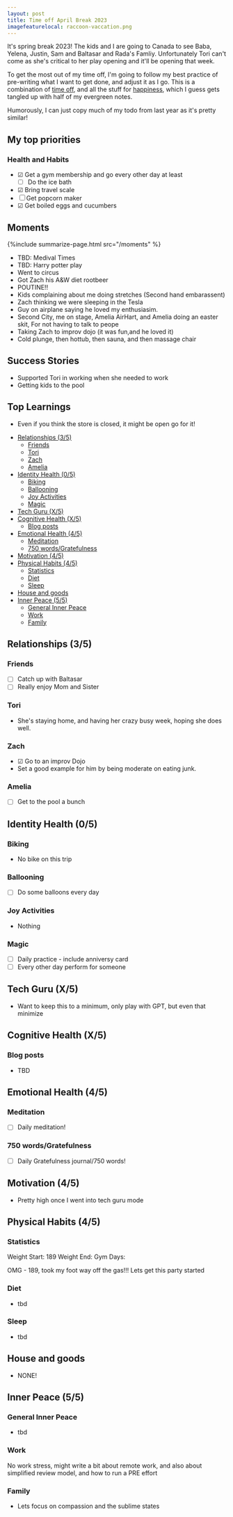 ```yaml
---
layout: post
title: Time off April Break 2023
imagefeaturelocal: raccoon-vaccation.png
---
```


It's spring break 2023! The kids and I are going to Canada to see Baba, Yelena, Justin, Sam and Baltasar and Rada's Famliy. Unfortunately Tori can't come as she's critical to her play opening and it'll be opening that week.

To get the most out of my time off, I'm going to follow my best practice of pre-writing what I want to get done, and adjust it as I go. This is a combination of [time off](/time-off), and all the stuff for [happiness](/happy), which I guess gets tangled up with half of my evergreen notes.

Humorously, I can just copy much of my todo from last year as it's pretty similar!

## My top priorities

### Health and Habits

- ☑ Get a gym membership and go every other day at least
  - ☐ Do the ice bath
- ☑ Bring travel scale
- ☐ Get popcorn maker
- ☑ Get boiled eggs and cucumbers

## Moments

{%include summarize-page.html src="/moments" %}

- TBD: Medival Times
- TBD: Harry potter play
- Went to circus
- Got Zach his A&W diet rootbeer
- POUTINE!!
- Kids complaining about me doing stretches (Second hand embarassent)
- Zach thinking we were sleeping in the Tesla
- Guy on airplane saying he loved my enthusiasim.
- Second City, me on stage, Amelia AirHart, and Amelia doing an easter skit, For not having to talk to peope
- Taking Zach to improv dojo (it was fun,and he loved it)
- Cold plunge, then hottub, then sauna, and then massage chair

## Success Stories

- Supported Tori in working when she needed to work
- Getting kids to the pool

## Top Learnings

- Even if you think the store is closed, it might be open go for it!

<!-- prettier-ignore-start -->
<!-- vim-markdown-toc GFM -->

- [Relationships (3/5)](#relationships-35)
    - [Friends](#friends)
    - [Tori](#tori)
    - [Zach](#zach)
    - [Amelia](#amelia)
- [Identity Health (0/5)](#identity-health-05)
    - [Biking](#biking)
    - [Ballooning](#ballooning)
    - [Joy Activities](#joy-activities)
    - [Magic](#magic)
- [Tech Guru (X/5)](#tech-guru-x5)
- [Cognitive Health (X/5)](#cognitive-health-x5)
    - [Blog posts](#blog-posts)
- [Emotional Health (4/5)](#emotional-health-45)
    - [Meditation](#meditation)
    - [750 words/Gratefulness](#750-wordsgratefulness)
- [Motivation (4/5)](#motivation-45)
- [Physical Habits (4/5)](#physical-habits-45)
    - [Statistics](#statistics)
    - [Diet](#diet)
    - [Sleep](#sleep)
- [House and goods](#house-and-goods)
- [Inner Peace (5/5)](#inner-peace-55)
    - [General Inner Peace](#general-inner-peace)
    - [Work](#work)
    - [Family](#family)

<!-- vim-markdown-toc -->
<!-- prettier-ignore-end -->

## Relationships (3/5)

### Friends

- ☐ Catch up with Baltasar
- ☐ Really enjoy Mom and Sister

### Tori

- She's staying home, and having her crazy busy week, hoping she does well.

### Zach

- ☑ Go to an improv Dojo
- Set a good example for him by being moderate on eating junk.

### Amelia

- ☐ Get to the pool a bunch

## Identity Health (0/5)

### Biking

- No bike on this trip

### Ballooning

- ☐ Do some balloons every day

### Joy Activities

- Nothing

### Magic

- ☐ Daily practice - include anniversy card
- ☐ Every other day perform for someone

## Tech Guru (X/5)

- Want to keep this to a minimum, only play with GPT, but even that minimize

## Cognitive Health (X/5)

### Blog posts

- TBD

## Emotional Health (4/5)

### Meditation

- ☐ Daily meditation!

### 750 words/Gratefulness

- ☐ Daily Gratefulness journal/750 words!

## Motivation (4/5)

- Pretty high once I went into tech guru mode

## Physical Habits (4/5)

### Statistics

Weight Start: 189
Weight End:
Gym Days:

OMG - 189, took my foot way off the gas!!! Lets get this party started

### Diet

- tbd

### Sleep

- tbd

## House and goods

- NONE!

## Inner Peace (5/5)

### General Inner Peace

- tbd

### Work

No work stress, might write a bit about remote work, and also about simplified review model, and how to run a PRE effort

### Family

- Lets focus on compassion and the sublime states
